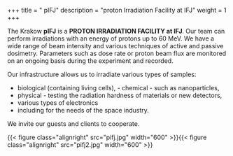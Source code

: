 +++
title = " pIFJ"
description = "proton Irradiation Facility at IFJ"
weight = 1
+++

The Krakow **pIFJ** is a **PROTON IRRADIATION FACILITY at IFJ**. Our team can perform irradiations with an energy of protons up to 60 MeV. We have a wide range of beam intensity and various techniques of active and passive dosimetry. Parameters such as dose rate or proton beam flux are monitored on an ongoing basis during the experiment and recorded.  

Our infrastructure allows us to irradiate various types of samples:  
- biological (containing living cells),  - chemical - such as nanoparticles,  
- physical - testing the radiation hardness of materials or new detectors,  
- various types of electronics 
- including for the needs of the space industry.  

We invite our guests and clients to cooperate.

{{< figure class="alignright" src="pifj.jpg" width="600" >}}{{< figure class="alignright" src="pifj2.jpg" width="600" >}}
